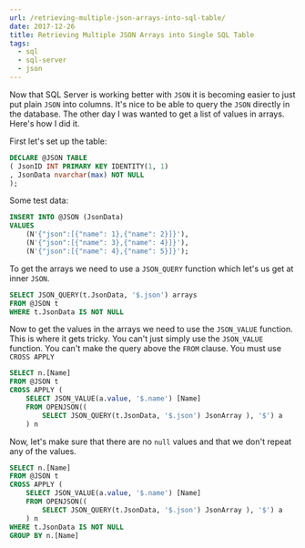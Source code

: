 ```yaml
---
url: /retrieving-multiple-json-arrays-into-sql-table/
date: 2017-12-26
title: Retrieving Multiple JSON Arrays into Single SQL Table
tags:
  - sql
  - sql-server
  - json
---
```


Now that SQL Server is working better with `JSON` it is becoming easier to just
put plain `JSON` into columns. It's nice to be able to query the `JSON` directly
in the database. The other day I was wanted to get a list of values in arrays.
Here's how I did it.

First let's set up the table:

```sql
DECLARE @JSON TABLE
( JsonID INT PRIMARY KEY IDENTITY(1, 1)
, JsonData nvarchar(max) NOT NULL
);
```

Some test data:

```sql
INSERT INTO @JSON (JsonData)
VALUES
    (N'{"json":[{"name": 1},{"name": 2}]}'),
    (N'{"json":[{"name": 3},{"name": 4}]}'),
    (N'{"json":[{"name": 4},{"name": 5}]}');
```

To get the arrays we need to use a `JSON_QUERY` function which let's us get at
inner `JSON`.

```sql
SELECT JSON_QUERY(t.JsonData, '$.json') arrays
FROM @JSON t
WHERE t.JsonData IS NOT NULL
```

Now to get the values in the arrays we need to use the `JSON_VALUE` function.
This is where it gets tricky. You can't just simply use the `JSON_VALUE`
function. You can't make the query above the `FROM` clause. You must use `CROSS
APPLY`

```sql
SELECT n.[Name]
FROM @JSON t
CROSS APPLY (
    SELECT JSON_VALUE(a.value, '$.name') [Name]
    FROM OPENJSON((
        SELECT JSON_QUERY(t.JsonData, '$.json') JsonArray ), '$') a
    ) n
```

Now, let's make sure that there are no `null` values and that we don't repeat
any of the values.

```sql
SELECT n.[Name]
FROM @JSON t
CROSS APPLY (
    SELECT JSON_VALUE(a.value, '$.name') [Name]
    FROM OPENJSON((
        SELECT JSON_QUERY(t.JsonData, '$.json') JsonArray ), '$') a
    ) n
WHERE t.JsonData IS NOT NULL
GROUP BY n.[Name]
```

